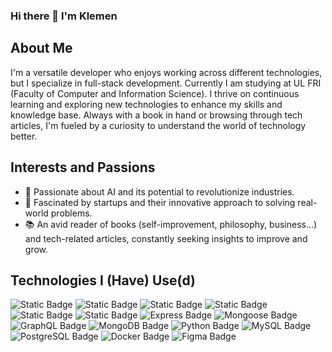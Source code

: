 ### Hi there 👋 I'm Klemen 

## About Me
I'm a versatile developer who enjoys working across different technologies, but I specialize in full-stack development. Currently I am studying at UL FRI (Faculty of Computer and Information Science). I thrive on continuous learning and exploring new technologies to enhance my skills and knowledge base. Always with a book in hand or browsing through tech articles, I'm fueled by a curiosity to understand the world of technology better.

## Interests and Passions
- 🧠 Passionate about AI and its potential to revolutionize industries.
- 🚀 Fascinated by startups and their innovative approach to solving real-world problems.
- 📚 An avid reader of books (self-improvement, philosophy, business...) and tech-related articles, constantly seeking insights to improve and grow.

## Technologies I (Have) Use(d)
![Static Badge](https://img.shields.io/badge/React-blue?style=for-the-badge&logo=react&labelColor=black)
![Static Badge](https://img.shields.io/badge/Typescript-007acc?style=for-the-badge&logo=Typescript&logoColor=white)
![Static Badge](https://img.shields.io/badge/Angular-dd1b16?style=for-the-badge&logo=angular)
![Static Badge](https://img.shields.io/badge/Javascript-f0db4f?style=for-the-badge&logo=Javascript&logoColor=323330)
![Static Badge](https://img.shields.io/badge/React--Native-61DBFB?style=for-the-badge&logo=React&labelColor=black)
![Static Badge](https://img.shields.io/badge/Node-green?style=for-the-badge&logo=node.js&logoColor=white)
![Express Badge](https://img.shields.io/badge/Express-000?logo=express&logoColor=fff&style=for-the-badge)
![Mongoose Badge](https://img.shields.io/badge/Mongoose-800?logo=mongoose&logoColor=fff&style=flat-square)
![GraphQL Badge](https://img.shields.io/badge/GraphQL-E10098?logo=graphql&logoColor=fff&style=for-the-badge)
![MongoDB Badge](https://img.shields.io/badge/MongoDB-47A248?logo=mongodb&logoColor=fff&style=for-the-badge)
![Python Badge](https://img.shields.io/badge/Python-3776AB?logo=python&logoColor=fff&style=for-the-badge)
![MySQL Badge](https://img.shields.io/badge/MySQL-4479A1?logo=mysql&logoColor=fff&style=for-the-badge)
![PostgreSQL Badge](https://img.shields.io/badge/PostgreSQL-4169E1?logo=postgresql&logoColor=fff&style=for-the-badge)
![Docker Badge](https://img.shields.io/badge/Docker-2496ED?logo=docker&logoColor=fff&style=for-the-badge)
![Figma Badge](https://img.shields.io/badge/Figma-F24E1E?logo=figma&logoColor=fff&style=for-the-badge)

